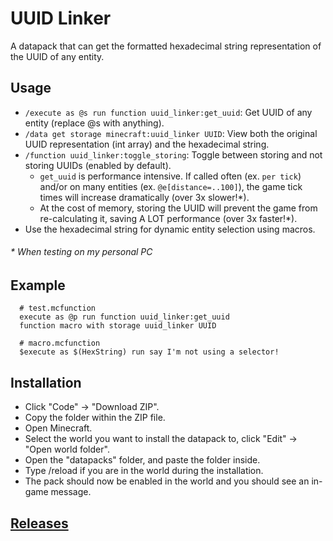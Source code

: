 # UUID Linker
A datapack that can get the formatted hexadecimal string representation of the UUID of any entity.

## Usage
* ```/execute as @s run function uuid_linker:get_uuid```: Get UUID of any entity (replace @s with anything).
* ```/data get storage minecraft:uuid_linker UUID```: View both the original UUID representation (int array) and the hexadecimal string.
* ```/function uuid_linker:toggle_storing```: Toggle between storing and not storing UUIDs (enabled by default).
  * ```get_uuid``` is performance intensive. If called often (ex. ```per tick```) and/or on many entities (ex. ```@e[distance=..100]```), the game tick times will increase dramatically (over 3x slower!*).
  * At the cost of memory, storing the UUID will prevent the game from re-calculating it, saving A LOT performance (over 3x faster!*).
* Use the hexadecimal string for dynamic entity selection using macros.

###### \* When testing on my personal PC

## Example
```
  # test.mcfunction
  execute as @p run function uuid_linker:get_uuid
  function macro with storage uuid_linker UUID

  # macro.mcfunction
  $execute as $(HexString) run say I'm not using a selector!
```
## Installation
* Click "Code" -> "Download ZIP".
* Copy the folder within the ZIP file.
* Open Minecraft.
* Select the world you want to install the datapack to, click "Edit" -> "Open world folder".
* Open the "datapacks" folder, and paste the folder inside.
* Type /reload if you are in the world during the installation.
* The pack should now be enabled in the world and you should see an in-game message.

## [Releases](https://github.com/TechnoBro03/UUIDLinker/releases)
